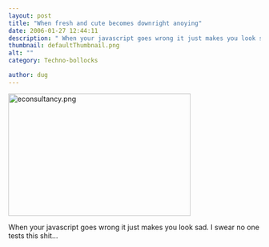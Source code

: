 ```yaml
---
layout: post
title: "When fresh and cute becomes downright anoying"
date: 2006-01-27 12:44:11
description: " When your javascript goes wrong it just makes you look sad. I swear no one tests this shit&#8230;&#8230;"
thumbnail: defaultThumbnail.png
alt: ""
category: Techno-bollocks

author: dug
---
```


<p><a href="http://www.donkeyontheedge.com/i/econsultancy.png"><img alt="econsultancy.png" src="http://www.donkeyontheedge.com/i/econsultancy-thumb.png" width="364" height="244" /></a></p>

<p>When your javascript goes wrong it just makes you look sad. I swear no one tests this shit...</p>
